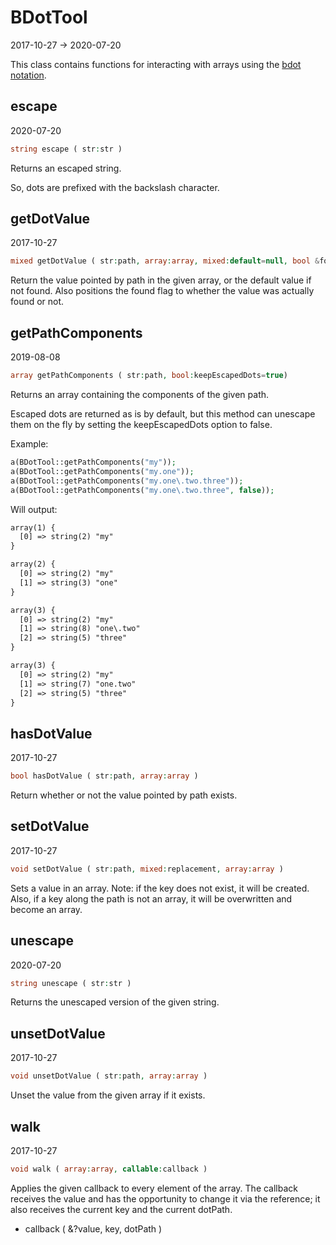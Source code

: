 BDotTool
=====================
2017-10-27 -> 2020-07-20



This class contains functions for interacting with arrays using the
[bdot notation](https://github.com/karayabin/universe-snapshot/blob/master/universe/Ling/Bat/doc/bdot-notation.md).





    
escape
-------------
2020-07-20


```php
string escape ( str:str )
```


Returns an escaped string.

So, dots are prefixed with the backslash character.



    
getDotValue
-------------
2017-10-27


```php
mixed getDotValue ( str:path, array:array, mixed:default=null, bool &found=false)
```

Return the value pointed by path in the given array, or the default value if not found.
Also positions the found flag to whether the value was actually found or not.




    
getPathComponents
-------------
2019-08-08


```php
array getPathComponents ( str:path, bool:keepEscapedDots=true)
```

Returns an array containing the components of the given path.

Escaped dots are returned as is by default, but this method can unescape them on the fly
by setting the keepEscapedDots option to false.


Example:
```php
a(BDotTool::getPathComponents("my"));
a(BDotTool::getPathComponents("my.one"));
a(BDotTool::getPathComponents("my.one\.two.three"));
a(BDotTool::getPathComponents("my.one\.two.three", false));

```

Will output:

```html
array(1) {
  [0] => string(2) "my"
}

array(2) {
  [0] => string(2) "my"
  [1] => string(3) "one"
}

array(3) {
  [0] => string(2) "my"
  [1] => string(8) "one\.two"
  [2] => string(5) "three"
}

array(3) {
  [0] => string(2) "my"
  [1] => string(7) "one.two"
  [2] => string(5) "three"
}
```




    
hasDotValue
-------------
2017-10-27


```php
bool hasDotValue ( str:path, array:array )
```

Return whether or not the value pointed by path exists.


setDotValue
-------------
2017-10-27


```php
void setDotValue ( str:path, mixed:replacement, array:array )
```

Sets a value in an array.
Note: if the key does not exist, it will be created.
Also, if a key along the path is not an array, it will be overwritten and become an array.


    
unescape
-------------
2020-07-20


```php
string unescape ( str:str )
```


Returns the unescaped version of the given string.




unsetDotValue
-------------
2017-10-27


```php
void unsetDotValue ( str:path, array:array )
```

Unset the value from the given array if it exists.



walk
-------------
2017-10-27


```php
void walk ( array:array, callable:callback )
```

Applies the given callback to every element of the array.
The callback receives the value and has the opportunity to change it via the reference;
it also receives the current key and the current dotPath.

- callback ( &?value, key, dotPath )


